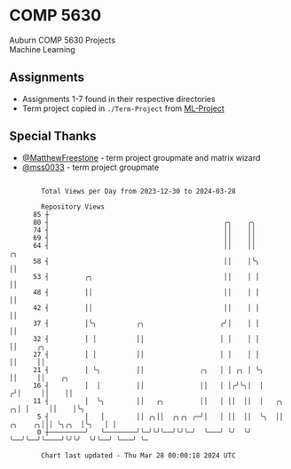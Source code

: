 # COMP 5630
Auburn COMP 5630 Projects  
Machine Learning

## Assignments
- Assignments 1-7 found in their respective directories
- Term project copied in `./Term-Project` from [ML-Project](https://github.com/wumphlett/ML-Project)

## Special Thanks
- [@MatthewFreestone](https://github.com/MatthewFreestone) - term project groupmate and matrix wizard
- [@mss0033](https://github.com/mss0033) - term project groupmate

```

        Total Views per Day from 2023-12-30 to 2024-03-28

        Repository Views
      85 ┼
      80 ┤                                            ╭╮    ╭╮
      74 ┤                                            ││    ││
      69 ┤                                            ││    ││
      64 ┤                                            ││    ││                    ╭╮
      58 ┤                                            ││    │╰╮                   ││
      53 ┤         ╭╮                                 ││    │ │                   ││
      48 ┤         ││                                 ││    │ │                   ││
      42 ┤         ││                                 ││    │ │                   ││
      37 ┤         │╰╮          ╭╮                   ╭╯│    │ │                   ││
      32 ┤         │ │          ││                   │ │    │ │                   ││     ╭╮
      27 ┤         │ │          ││                   │ │    │ │                   ││     ││
      21 ┤         │ ╰╮         ││              ╭╮   │ │ ╭╮ │ ╰╮                  ││     ││    ╭╮
      16 ┤         │  │         ││              ││   │ │╭╯╰╮│  │                 ╭╯│     ││    ││
      11 ┤         │  ╰╮        ││   ╭╮         ││   │ ││  ││  │   ╭╮          ╭╮│ │     ││    │╰╮
       5 ┤         │   │        ││ ╭╮││  ╭╮╭╮ ╭─╯│   │ ││  ││  ╰╮  ││  ╭╮    ╭╮│││ ╰╮╭╮  │╰╮   │ │
       0 ┼─────────╯   ╰────────╯╰─╯╰╯╰──╯╰╯╰─╯  ╰───╯ ╰╯  ╰╯   ╰──╯╰──╯╰────╯╰╯╰╯  ╰╯╰──╯ ╰───╯ ╰─

        Chart last updated - Thu Mar 28 00:00:18 2024 UTC
        
```
